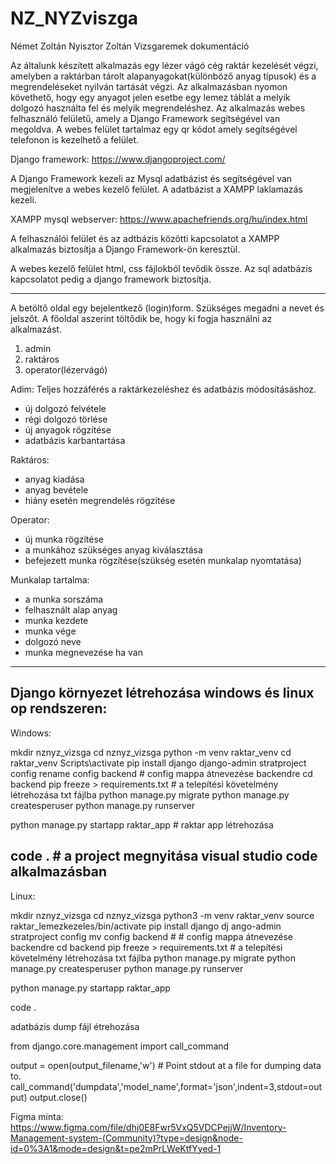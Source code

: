 # NZ_NYZviszga
Német Zoltán Nyisztor Zoltán Vizsgaremek dokumentáció 

 

Az általunk készített alkalmazás egy lézer vágó cég raktár kezelését végzi, amelyben a raktárban tárolt alapanyagokat(különböző anyag típusok) és a megrendeléseket nyilván tartását végzi.
Az alkalmazásban nyomon követhető, hogy egy anyagot jelen esetbe egy lemez táblát a melyik dolgozó használta fel és melyik megrendeléshez. 
Az alkalmazás webes felhasználó felületű, amely a  Django Framework segítségével van megoldva. 
A webes felület tartalmaz egy qr kódot amely segítségével telefonon is kezelhető a felület. 

Django framework: https://www.djangoproject.com/ 

A Django Framework kezeli az Mysql adatbázist és segítségével van megjelenítve a webes kezelő felület. 
A adatbázist a XAMPP laklamazás kezeli.

XAMPP mysql webserver: https://www.apachefriends.org/hu/index.html

A felhasználói felület és az adtbázis közötti kapcsolatot a XAMPP alkalmazás biztosítja a Django Framework-ön keresztül. 

A webes kezelő felület html, css fájlokból tevődik össze. Az sql adatbázis kapcsolatot pedig a django framework biztosítja. 



---
A betöltő oldal egy bejelentkező (login)form.
Szükséges megadni a nevet és jelszőt.
A főoldal aszerint töltődik be, hogy ki fogja használni az alkalmazást.
1. admin
2. raktáros
3. operator(lézervágó)

Adim:
Teljes hozzáférés a raktárkezeléshez és adatbázis módosításáshoz.
- új dolgozó felvétele
- régi dolgozó törlése
- új anyagok rögzítése
- adatbázis karbantartása
  
Raktáros:
- anyag kiadása
- anyag bevétele
- hiány esetén megrendelés rögzítése

Operator:
- új munka rögzítése
- a munkához szükséges anyag kiválasztása
- befejezett munka rögzítése(szükség esetén munkalap nyomtatása)

Munkalap tartalma:
- a munka sorszáma
- felhasznált alap anyag
- munka kezdete
- munka vége
- dolgozó neve
- munka megnevezése ha van
---
Django környezet létrehozása windows és linux op rendszeren:
---
Windows:

mkdir nznyz_vizsga
cd nznyz_vizsga
python -m venv raktar_venv
cd raktar_venv
Scripts\activate
pip install django
django-admin stratproject config
rename config backend # config mappa átnevezése backendre
cd backend
pip freeze > requirements.txt # a telepítési követelmény létrehozása txt fájlba
python manage.py migrate
python manage.py createsperuser
python manage.py runserver

python manage.py startapp raktar_app  # raktar app létrehozása

code .  # a project megnyitása visual studio code alkalmazásban
---
Linux:

mkdir nznyz_vizsga
cd nznyz_vizsga
python3 -m venv raktar_venv
source raktar_lemezkezeles/bin/activate
pip install django
dj
ango-admin stratproject config
mv config backend # # config mappa átnevezése backendre
cd backend
pip freeze > requirements.txt  # a telepítési követelmény létrehozása txt fájlba
python manage.py migrate
python manage.py createsperuser
python manage.py runserver

python manage.py startapp raktar_app

code .

adatbázis dump fájl étrehozása

from django.core.management import call_command

output = open(output_filename,'w') # Point stdout at a file for dumping data to.
call_command('dumpdata','model_name',format='json',indent=3,stdout=output)
output.close()


Figma minta:
https://www.figma.com/file/dhj0E8Fwr5VxQ5VDCPejjW/Inventory-Management-system-(Community)?type=design&node-id=0%3A1&mode=design&t=pe2mPrLWeKtfYyed-1


